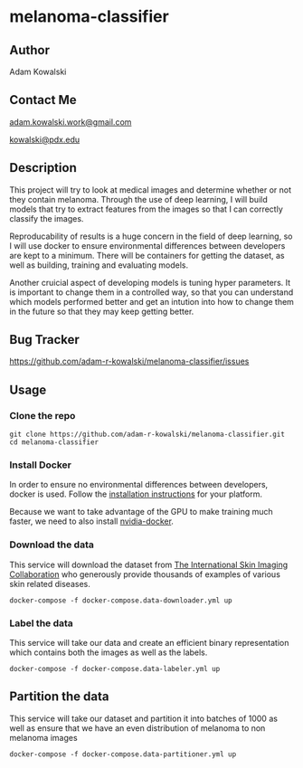 # melanoma-classifier

## Author

Adam Kowalski

## Contact Me

adam.kowalski.work@gmail.com

kowalski@pdx.edu

## Description

This project will try to look at medical images and determine whether or not they contain melanoma.
Through the use of deep learning, I will build models that try to extract features from the images
so that I can correctly classify the images.

Reproducability of results is a huge concern in the field of deep learning, so I will use docker to
ensure environmental differences between developers are kept to a minimum. There will be containers
for getting the dataset, as well as building, training and evaluating models.

Another cruicial aspect of developing models is tuning hyper parameters. It is important to change them
in a controlled way, so that you can understand which models performed better and get an intution into
how to change them in the future so that they may keep getting better.

## Bug Tracker

https://github.com/adam-r-kowalski/melanoma-classifier/issues

## Usage

### Clone the repo

```
git clone https://github.com/adam-r-kowalski/melanoma-classifier.git
cd melanoma-classifier
```

### Install Docker

In order to ensure no environmental differences between developers, docker is used.
Follow the [installation instructions](https://docs.docker.com/install/) for your platform.

Because we want to take advantage of the GPU to make training much faster, we need to also
install [nvidia-docker](https://github.com/NVIDIA/nvidia-docker).

### Download the data

This service will download the dataset from [The International Skin Imaging Collaboration](https://isic-archive.com/#images)
who generously provide thousands of examples of various skin related diseases.

`docker-compose -f docker-compose.data-downloader.yml up`

### Label the data

This service will take our data and create an efficient binary representation which contains both
the images as well as the labels.

`docker-compose -f docker-compose.data-labeler.yml up`

## Partition the data

This service will take our dataset and partition it into batches of 1000 as well as ensure that we have
an even distribution of melanoma to non melanoma images

`docker-compose -f docker-compose.data-partitioner.yml up`

